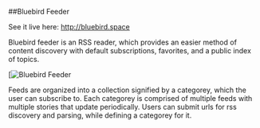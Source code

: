 ##Bluebird Feeder

See it live here:
http://bluebird.space

Bluebird feeder is an RSS reader, which provides an easier method of content discovery with default subscriptions, favorites, and a public index of topics.

[![Bluebird Feeder](https://github.com/jaeming/raw/master/bluebirdfeeder.png?raw=true)

Feeds are organized into a collection signified by a categorey, which the user can subscribe to. Each categorey is comprised of multiple feeds with multiple stories that update periodically. Users can submit urls for rss discovery and parsing, while defining a categorey for it.